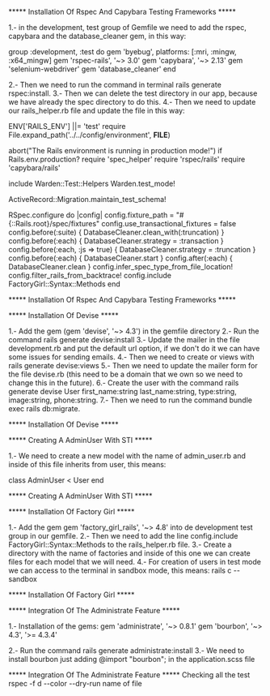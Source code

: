 ***** Installation Of Rspec And Capybara Testing Frameworks *****

1.- in the development, test group of Gemfile we need to add the rspec, capybara and the database_cleaner gem, in this way:

group :development, :test do
  gem 'byebug', platforms: [:mri, :mingw, :x64_mingw]
  gem 'rspec-rails', '~> 3.0'
  gem 'capybara', '~> 2.13'
  gem 'selenium-webdriver'
  gem 'database_cleaner'
end

2.- Then we need to run the command in terminal rails generate rspec:install.
3.- Then we can delete the test directory in our app, because we have already the spec directory to do this.
4.- Then we need to update our rails_helper.rb file and update the file in this way:

ENV['RAILS_ENV'] ||= 'test'
require File.expand_path('../../config/environment', __FILE__)

abort("The Rails environment is running in production mode!") if Rails.env.production?
require 'spec_helper'
require 'rspec/rails'
require 'capybara/rails'

include Warden::Test::Helpers
Warden.test_mode!

ActiveRecord::Migration.maintain_test_schema!

RSpec.configure do |config|
  config.fixture_path = "#{::Rails.root}/spec/fixtures"
  config.use_transactional_fixtures = false
  config.before(:suite) { DatabaseCleaner.clean_with(:truncation) }
  config.before(:each) { DatabaseCleaner.strategy = :transaction }
  config.before(:each, :js => true) { DatabaseCleaner.strategy = :truncation }
  config.before(:each) { DatabaseCleaner.start }
  config.after(:each) { DatabaseCleaner.clean }
  config.infer_spec_type_from_file_location!
  config.filter_rails_from_backtrace!
  config.include FactoryGirl::Syntax::Methods
end

***** Installation Of Rspec And Capybara Testing Frameworks *****

***** Installation Of Devise *****

1.- Add the gem (gem 'devise', '~> 4.3') in the gemfile directory
2.- Run the command rails generate devise:install
3.- Update the mailer in the file development.rb and put the default url option, if we don't do it we can have some issues for sending emails.
4.- Then we need to create or views with rails generate devise:views
5.- Then we need to update the mailer form for the file devise.rb (this need to be a domain that we own so we need to change this in the future).
6.- Create the user with the command rails generate devise User first_name:string last_name:string, type:string, image:string, phone:string.
7.- Then we need to run the command bundle exec rails db:migrate.

***** Installation Of Devise *****

***** Creating A AdminUser With STI *****

1.- We need to create a new model with the name of admin_user.rb and inside of this file inherits from user, this means:

class AdminUser < User
end

***** Creating A AdminUser With STI *****

***** Installation Of Factory Girl *****

1.- Add the gem gem 'factory_girl_rails', '~> 4.8' into de development test group in our gemfile.
2.- Then we need to add the line config.include FactoryGirl::Syntax::Methods to the rails_helper.rb file.
3.- Create a directory with the name of factories and inside of this one we can create files for each model that we will need.
4.- For creation of users in test mode we can access to the terminal in sandbox mode, this means: rails c --sandbox


***** Installation Of Factory Girl *****

***** Integration Of The Administrate Feature *****

1.- Installation of the gems:
gem 'administrate', '~> 0.8.1'
gem 'bourbon', '~> 4.3', '>= 4.3.4'

2.- Run the command rails generate administrate:install
3.- We need to install bourbon just adding @import "bourbon"; in the application.scss file

***** Integration Of The Administrate Feature *****
Checking all the test
rspec -f d --color --dry-run name of file
